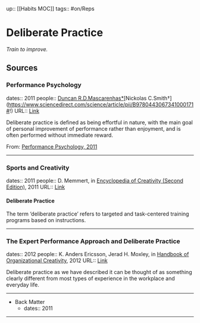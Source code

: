 up:: [[Habits MOC]]
tags:: #on/Reps 

# Deliberate Practice
*Train to improve.*



## Sources
### Performance Psychology
dates:: 2011
people:: [Duncan R.D.Mascarenhas*](https://www.sciencedirect.com/science/article/pii/B9780443067341000171#!)[Nickolas C.Smith†](https://www.sciencedirect.com/science/article/pii/B9780443067341000171#!)
URL:: [Link](https://www.sciencedirect.com/science/article/pii/B9780443067341000171)


Deliberate practice is defined as being effortful in nature, with the main goal of personal improvement of performance rather than enjoyment, and is often performed without immediate reward.

From: [Performance Psychology, 2011](https://www.sciencedirect.com/science/article/pii/B9780443067341000171)

---

### Sports and Creativity
dates:: 2011
people:: D. Memmert, in [Encyclopedia of Creativity (Second Edition)](https://www.sciencedirect.com/referencework/9780123750389/encyclopedia-of-creativity), 2011
URL:: [Link](https://www.sciencedirect.com/science/article/pii/B9780123750389002077)

#### Deliberate Practice

The term ‘deliberate practice’ refers to targeted and task-centered training programs based on instructions.

---

### The Expert Performance Approach and Deliberate Practice
dates:: 2012
people:: K. Anders Ericsson, Jerad H. Moxley, in [Handbook of Organizational Creativity](https://www.sciencedirect.com/book/9780123747143/handbook-of-organizational-creativity), 2012
URL:: [Link](https://www.sciencedirect.com/science/article/pii/B9780123747143000070)

Deliberate practice as we have described it can be thought of as something clearly different from most types of experience in the workplace and everyday life.

---

- Back Matter
	- dates:: 2011

---